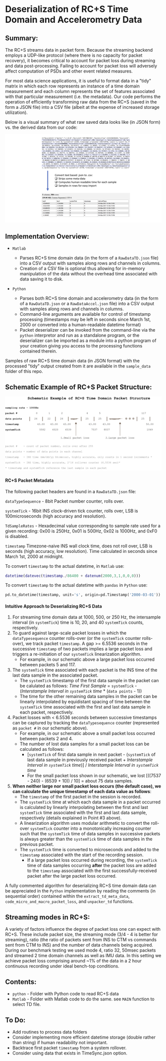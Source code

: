 Deserialization of RC+S Time Domain and Accelerometry Data
==

Summary: 
-------------

The RC+S streams data in packet form. Because the streaming backend employs a UDP-like protocol (where there is no capacity for packet recovery), it becomes critical to account for packet loss during streaming and data post-processing. Failing to account for packet loss will adversely affect computation of PSDs and other event related measures.

For most data science applications, it is useful to format data in a "tidy" matrix in which each row represents an instance of a time domain measurement and each column represents the set of features associated with that particular measurement (i.e. the metadata). Our code performs the operation of efficiently transforming raw data from the RC+S (saved in the form a JSON file) into a CSV file (albeit at the expense of increased storage utilization).

Below is a visual summary of what raw saved data looks like (in JSON form) vs. the derived data from our code:

![converting .json to .csv](figures/conversion.jpg)

Implementation Overview: 
-------------

* `Matlab`
	* Parses RC+S time domain data (in the form of a `RawDataTD.json` file) into a CSV output with samples along rows and channels in columns.
	* Creation of a CSV file is optional thus allowing for in-memory manipulation of the data without the overhead time associated with data saving it to disk.

* `Python`
	* Parses both RC+S time domain and accelerometry data (in the form of a `RawDataTD.json` or a `RawDataAccel.json` file) into a  CSV output with samples along rows and channels in columns.
	* Command-line arguments are available for control of timestamp processing (timestamps may be left in seconds since March 1st, 2000 or converted into a human-readable datetime format)
	* Packet deserializer can be invoked from the command-line via the `python` interpretor and run as a standalone program, or the deserializer can be imported as a module into a python program of your creation giving you access to the processing functions contained therein.

Samples of raw RC+S time domain data (in JSON format) with the processed "tidy" output created from it are available in the `sample_data` folder of this repo.

Schematic Example of RC+S Packet Structure: 
-------------

![RC+S schematics](figures/packet-loss.jpg)

#### RC+S Packet Metadata

The following packet headers are found in a `RawDataTD.json` file:

`dataTypeSequence` - 8bit Packet number counter, rolls over.

`systemTick` - 16bit INS clock-driven tick counter, rolls over, LSB is 100microseconds (high accuracy and resolution).

`TdSampleRates` - Hexadecimal value corresponding to sample rate used for a given recording: 0x00 is 250Hz, 0x01 is 500Hz, 0x02 is 1000Hz, and 0xF0 is disabled.   

`timestamp`  Timezone-naive INS wall clock time, does not roll over, LSB is seconds (high accuracy, low resolution). Time calculated in seconds since March 1st, 2000 at midnight.

To convert `timestamp` to the actual datetime, in `Matlab` use:   
```matlab
datetime(datevec(timestamp./86400 + datenum(2000,3,1,0,0,0)))
```

To convert `timestamp` to the actual datetime with `pandas` in `Python` use:  
```python
pd.to_datetime(timestamp, unit='s', origin=pd.Timestamp('2000-03-01'))
```
#### Intuitive Approach to Deserializing RC+S Data

1. For streaming time domain data at 1000, 500, or 250 Hz, the intersample interval (in `systemTick`) time is 10, 20, and 40 `systemTick` counts, respectively.
2. To guard against large-scale packet losses in which the `dataTypesequence` counter rolls-over (or the `systemTick` counter rolls-over), we track packet `timestamp`. A gap >= 6.5536 seconds in the successive `timestamp` of two packets implies a large packet loss and triggers a re-initiation of our `systemTick` linearization algorithm.
	* For example, in our schematic above a large packet loss occurred between packets 5 and 117.
3. The `systemTick` time associated with each packet is the INS time of the last data sample in the associated packet.
	* The  `systemTick` timestamp of the first data sample in the packet can be calulated as follows: _Time First Sample_ = `systemTick` - (_Interstample Interval in `systemTick` time_ * (`data points` - 1))
	* The time for the other remaining data samples in the packet can be linearly interpolated by equidistant spacing of time between the `systemTick` time associated with the first and last data sample in each packet, respectively.
4. Packet losses with < 6.5536 seconds between successive timestamps can be captured by tracking the `dataTypesequence` counter (represented as `packet #` in our schematic above). 
	* For example, in our schematic above a small packet loss occurred between packets 2 and 4.
	* The number of lost data samples for a small packet loss can be calculated as follows:
		* [`systemTick` of first data sample in next packet - (`systemTick` of last data sample in previously received packet + _Interstample Interval in `systemTick` time_)] / _Interstample Interval in `systemTick` time_
		* For the small packet loss shown in our schematic, we lost [((7537 - 240) - (6539 + 10)) / 10] = about 75 data samples.
5. __When neither large nor small packet loss occurs (the default case), we can calculate the unique timestamp of each data value as follows__:
	* The `timestamp` of the first packet in the session is recorded.
	* The `systemTick` time at which each data sample in a packet occurred is calculated by linearly interpolating between the first and last `systemTick` time associated with the first and last data sample, respectively (details explained in Point #3 above).
	* A linearization algorithm uses modular arithmetic to convert the roll-over `systemTick` counter into a monotonically increasing counter such that the `systemTick` time of data samples in successive packets is always greater than the `systemTick` time of data samples in the previous packet.
	* The `systemTick` time is converted to microseconds and added to the `timestamp` associated with the start of the recording session. 
		* If a large packet loss occurred during recording, the `systemTick` time of data samples occurring __after__ the packet loss are added to the `timestamp` associated with the first successfully-received packet after the large packet loss occurred.

A fully commented algorithm for deserializing RC+S time domain data can be appreciated in the `Python` implementation by reading the comments (in sequential order) contained within the `extract_td_meta_data`, `code_micro_and_macro_packet_loss`, and `unpacker_td` functions.

Streaming modes in RC+S: 
-------------
A variety of factors influence the degree of packet loss one can expect with RC+S. These include packet size, the streaming mode (3/4 - 4 is better for streaming), ratio (the ratio of packets sent from INS to CTM vs commands sent from CTM to INS) and the number of data channels being acquired. During our benchmark testing we used mode 4, ratio 32, 50msec packets and streamed 2 time domain channels as well as IMU data. In this setting we achieve packet loss comprising around ~1% of the data in a 2 hour continuous recording under ideal bench-top conditions. 

Contents: 
-------------

* `python`    - Folder with Python code to read RC+S data 
* `Matlab` - Folder with Matlab code to do the same. see `MAIN` function to select TD file. 

To Do: 
-------------
* Add routines to process data folders 
* Consider implementing more efficient datetime storage (double rather than string) if human readability not important. 
* Backtrace first packet `timestamp` from a system rollover. 
* Consider using data that exists in TimeSync.json option.
